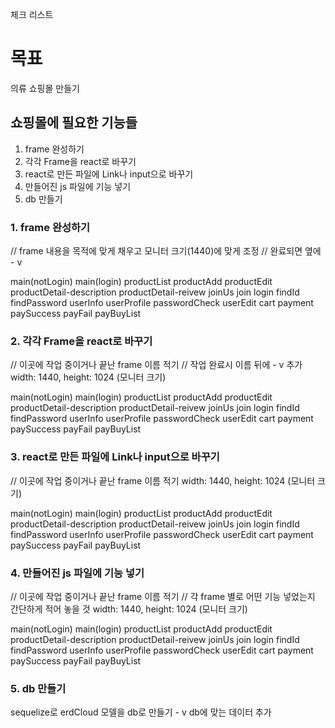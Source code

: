 체크 리스트



# 목표
의류 쇼핑몰 만들기

## 쇼핑몰에 필요한 기능들
1. frame 완성하기
2. 각각 Frame을 react로 바꾸기
3. react로 만든 파일에 Link나 input으로 바꾸기
4. 만들어진 js 파일에 기능 넣기
5. db 만들기



### 1. frame 완성하기
// frame 내용을 목적에 맞게 채우고 모니터 크기(1440)에 맞게 조정
// 완료되면 옆에 - v

main(notLogin)
main(login)
productList
productAdd
productEdit
productDetail-description
productDetail-reivew
joinUs
join
login
findId
findPassword
userInfo
userProfile
passwordCheck
userEdit
cart
payment
paySuccess
payFail
payBuyList



### 2. 각각 Frame을 react로 바꾸기
// 이곳에 작업 중이거나 끝난 frame 이름 적기
// 작업 완료시 이름 뒤에 - v 추가
width: 1440, height: 1024 (모니터 크기)

main(notLogin)
main(login)
productList
productAdd
productEdit
productDetail-description
productDetail-reivew
joinUs
join
login
findId
findPassword
userInfo
userProfile
passwordCheck
userEdit
cart
payment
paySuccess
payFail
payBuyList



### 3. react로 만든 파일에 Link나 input으로 바꾸기
// 이곳에 작업 중이거나 끝난 frame 이름 적기
width: 1440, height: 1024 (모니터 크기)

main(notLogin)
main(login)
productList
productAdd
productEdit
productDetail-description
productDetail-reivew
joinUs
join
login
findId
findPassword
userInfo
userProfile
passwordCheck
userEdit
cart
payment
paySuccess
payFail
payBuyList




### 4. 만들어진 js 파일에 기능 넣기
// 이곳에 작업 중이거나 끝난 frame 이름 적기
// 각 frame 별로 어떤 기능 넣었는지 간단하게 적어 놓을 것
width: 1440, height: 1024 (모니터 크기)

main(notLogin)
main(login)
productList
productAdd
productEdit
productDetail-description
productDetail-reivew
joinUs
join
login
findId
findPassword
userInfo
userProfile
passwordCheck
userEdit
cart
payment
paySuccess
payFail
payBuyList



### 5. db 만들기
sequelize로 erdCloud 모델을 db로 만들기 - v
db에 맞는 데이터 추가



